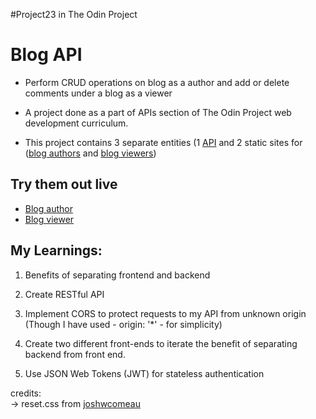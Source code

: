 #Project23 in The Odin Project

# Blog API

- Perform CRUD operations on blog as a author and add or delete comments under a blog as a viewer 

- A project done as a part of APIs section of The Odin Project web development curriculum.

- This project contains 3 separate entities (1 [API](https://github.com/Punith1117/blog-api) and 2 static sites for ([blog authors](https://github.com/Punith1117/blog-author) and [blog viewers](https://github.com/Punith1117/blog-viewer))

## Try them out live
- [Blog author](https://blog-author-punith1117.netlify.app)
- [Blog viewer](https://blog-viewer-punith1117.netlify.app)

## My Learnings:
1) Benefits of separating frontend and backend 

2) Create RESTful API

3) Implement CORS to protect requests to my API  from unknown origin (Though I have used - origin: '*' - for simplicity)

4) Create two different front-ends to iterate the benefit of separating backend from front end.

5) Use JSON Web Tokens (JWT) for stateless authentication

credits:  
-> reset.css from [joshwcomeau](https://www.joshwcomeau.com/css/custom-css-reset/)

